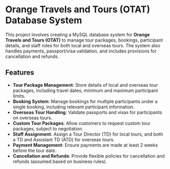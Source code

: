 # Orange Travels and Tours (OTAT) Database System

This project involves creating a MySQL database system for **Orange Travels and Tours (OTAT)** to manage tour packages, bookings, participant details, and staff roles for both local and overseas tours. The system also handles payments, passport/visa validation, and includes provisions for cancellation and refunds.

## Features
- **Tour Package Management**: Store details of local and overseas tour packages, including travel dates, minimum and maximum participant limits.
- **Booking System**: Manage bookings for multiple participants under a single booking, including relevant participant information.
- **Overseas Tour Handling**: Validate passports and visas for participants on overseas tours.
- **Custom Tour Packages**: Allow customers to request custom tour packages, subject to negotiation.
- **Staff Assignment**: Assign a Tour Director (TD) for local tours, and both a TD and Assistant TD (ATD) for overseas tours.
- **Payment Management**: Ensure payments are made at least 2 weeks before the tour date.
- **Cancellation and Refunds**: Provide flexible policies for cancellation and refunds (assumed based on business rules).
